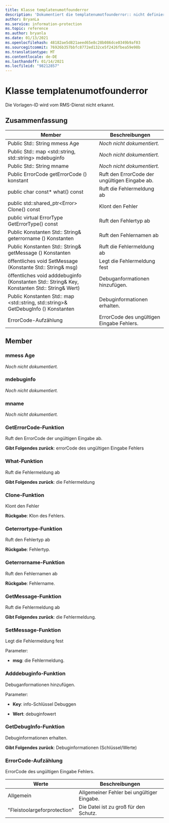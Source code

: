 ```yaml
---
title: Klasse templatenumotfounderror
description: 'Dokumentiert die templatenumotfounderror:: nicht definierte Klasse des Microsoft Information Protection (MIP) SDK.'
author: BryanLa
ms.service: information-protection
ms.topic: reference
ms.author: bryanla
ms.date: 01/13/2021
ms.openlocfilehash: 48182ae5d821aeed65e8c28b086dce0349b9af03
ms.sourcegitcommit: 76926b357bbfc8772ed132ce5f2426fbea59e98b
ms.translationtype: MT
ms.contentlocale: de-DE
ms.lasthandoff: 01/14/2021
ms.locfileid: "98212857"
---
```

# <a name="class-templatenotfounderror"></a>Klasse templatenumotfounderror 
Die Vorlagen-ID wird vom RMS-Dienst nicht erkannt.
  
## <a name="summary"></a>Zusammenfassung
 Member                        | Beschreibungen                                
--------------------------------|---------------------------------------------
Public Std:: String mmess Age  | _Noch nicht dokumentiert._
Public Std:: map \<std::string, std::string\> mdebuginfo  | _Noch nicht dokumentiert._
Public Std:: String mname  | _Noch nicht dokumentiert._
Public ErrorCode getErrorCode () konstant  |  Ruft den ErrorCode der ungültigen Eingabe ab.
public char const* what() const  |  Ruft die Fehlermeldung ab
public std::shared_ptr\<Error\> Clone() const  |  Klont den Fehler
public virtual ErrorType GetErrorType() const  |  Ruft den Fehlertyp ab
Public Konstanten Std:: String& geterrorname () Konstanten  |  Ruft den Fehlernamen ab
Public Konstanten Std:: String& getMessage () Konstanten  |  Ruft die Fehlermeldung ab
öffentliches void SetMessage (Konstante Std:: String& msg)  |  Legt die Fehlermeldung fest
öffentliches void adddebuginfo (Konstanten Std:: String& Key, Konstanten Std:: String& Wert)  |  Debuganformationen hinzufügen.
Public Konstanten Std:: map \<std::string, std::string\>& GetDebugInfo () Konstanten  |  Debuginformationen erhalten.
ErrorCode-Aufzählung  |  ErrorCode des ungültigen Eingabe Fehlers.
  
## <a name="members"></a>Member
  
### <a name="mmessage"></a>mmess Age
_Noch nicht dokumentiert._

  
### <a name="mdebuginfo"></a>mdebuginfo
_Noch nicht dokumentiert._

  
### <a name="mname"></a>mname
_Noch nicht dokumentiert._

  
### <a name="geterrorcode-function"></a>GetErrorCode-Funktion
Ruft den ErrorCode der ungültigen Eingabe ab.

  
**Gibt Folgendes zurück**: errorCode des ungültigen Eingabe Fehlers
  
### <a name="what-function"></a>What-Funktion
Ruft die Fehlermeldung ab

  
**Gibt Folgendes zurück**: die Fehlermeldung
  
### <a name="clone-function"></a>Clone-Funktion
Klont den Fehler

  
**Rückgabe**: Klon des Fehlers.
  
### <a name="geterrortype-function"></a>Geterrortype-Funktion
Ruft den Fehlertyp ab

  
**Rückgabe**: Fehlertyp.
  
### <a name="geterrorname-function"></a>Geterrorname-Funktion
Ruft den Fehlernamen ab

  
**Rückgabe**: Fehlername.
  
### <a name="getmessage-function"></a>GetMessage-Funktion
Ruft die Fehlermeldung ab

  
**Gibt Folgendes zurück**: die Fehlermeldung.
  
### <a name="setmessage-function"></a>SetMessage-Funktion
Legt die Fehlermeldung fest

Parameter:  
* **msg**: die Fehlermeldung.


  
### <a name="adddebuginfo-function"></a>Adddebuginfo-Funktion
Debuganformationen hinzufügen.

Parameter:  
* **Key**: info-Schlüssel Debuggen 


* **Wert**: debuginfowert


  
### <a name="getdebuginfo-function"></a>GetDebugInfo-Funktion
Debuginformationen erhalten.

  
**Gibt Folgendes zurück**: Debuginformationen (Schlüssel/Werte)
  
### <a name="errorcode-enum"></a>ErrorCode-Aufzählung

ErrorCode des ungültigen Eingabe Fehlers.

 Werte                         | Beschreibungen                                
--------------------------------|---------------------------------------------
Allgemein            | Allgemeiner Fehler bei ungültiger Eingabe.
"Fleistoolargeforprotection"            | Die Datei ist zu groß für den Schutz.
